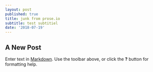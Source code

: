 ```yaml
---
layout: post
published: true
title: junk from prose.io
subtitle: test subtitiel
date: '2018-07-19'
---
```

## A New Post

Enter text in [Markdown](http://daringfireball.net/projects/markdown/). Use the toolbar above, or click the **?** button for formatting help.


